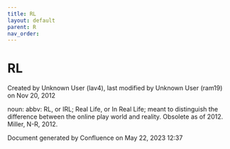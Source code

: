 ```yaml
---
title: RL
layout: default
parent: R
nav_order:
---
```


# RL

Created by  Unknown User (lav4), last modified by  Unknown User (ram19) on Nov 20, 2012

noun: abbv: RL, or IRL; Real Life, or In Real Life; meant to distinguish the difference between the online play world and reality. Obsolete as of 2012. Miller, N-R, 2012.

Document generated by Confluence on May 22, 2023 12:37


